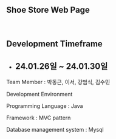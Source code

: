 
## Shoe Store Web Page 
<br>

## Development Timeframe

- ## 24.01.26일 ~ 24.01.30일


Team Member : 박동근, 이서, 강범식, 김수민
<br>

Development Environment


Programming Language : Java 


Framework : MVC pattern


Database management system : Mysql



